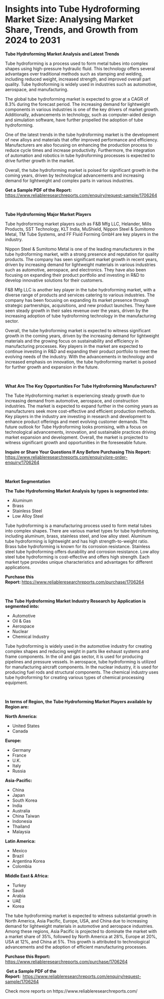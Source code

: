 <p><h1>Insights into Tube Hydroforming Market Size: Analysing Market Share, Trends, and Growth from 2024 to 2031</h1></p><p><strong>Tube Hydroforming Market Analysis and Latest Trends</strong></p>
<p><p>Tube hydroforming is a process used to form metal tubes into complex shapes using high-pressure hydraulic fluid. This technology offers several advantages over traditional methods such as stamping and welding, including reduced weight, increased strength, and improved overall part quality. Tube hydroforming is widely used in industries such as automotive, aerospace, and manufacturing.</p><p>The global tube hydroforming market is expected to grow at a CAGR of 8.3% during the forecast period. The increasing demand for lightweight components in various industries is one of the key drivers of market growth. Additionally, advancements in technology, such as computer-aided design and simulation software, have further propelled the adoption of tube hydroforming.</p><p>One of the latest trends in the tube hydroforming market is the development of new alloys and materials that offer improved performance and efficiency. Manufacturers are also focusing on enhancing the production process to reduce cycle times and increase productivity. Furthermore, the integration of automation and robotics in tube hydroforming processes is expected to drive further growth in the market.</p><p>Overall, the tube hydroforming market is poised for significant growth in the coming years, driven by technological advancements and increasing demand for lightweight and complex parts in various industries.</p></p>
<p><strong>Get a Sample PDF of the Report:&nbsp;</strong> <a href="https://www.reliableresearchreports.com/enquiry/request-sample/1706264">https://www.reliableresearchreports.com/enquiry/request-sample/1706264</a></p>
<p>&nbsp;</p>
<p><strong>Tube Hydroforming Major Market Players</strong></p>
<p><p>Tube hydroforming market players such as F&B Mfg LLC, Helander, Mills Products, SST Technology, KLT India, MuShield, Nippon Steel & Sumitomo Metal, TM Tube Systems, and FF Fluid Forming GmbH are key players in the industry.</p><p>Nippon Steel & Sumitomo Metal is one of the leading manufacturers in the tube hydroforming market, with a strong presence and reputation for quality products. The company has seen significant market growth in recent years, driven by increasing demand for lightweight materials in various industries such as automotive, aerospace, and electronics. They have also been focusing on expanding their product portfolio and investing in R&D to develop innovative solutions for their customers.</p><p>F&B Mfg LLC is another key player in the tube hydroforming market, with a diverse range of products and services catering to various industries. The company has been focusing on expanding its market presence through strategic partnerships, acquisitions, and new product launches. They have seen steady growth in their sales revenue over the years, driven by the increasing adoption of tube hydroforming technology in the manufacturing sector.</p><p>Overall, the tube hydroforming market is expected to witness significant growth in the coming years, driven by the increasing demand for lightweight materials and the growing focus on sustainability and efficiency in manufacturing processes. Key players in the market are expected to continue investing in R&D and expanding their product portfolio to meet the evolving needs of the industry. With the advancements in technology and increased emphasis on innovation, the tube hydroforming market is poised for further growth and expansion in the future.</p></p>
<p>&nbsp;</p>
<p><strong>What Are The Key Opportunities For Tube Hydroforming Manufacturers?</strong></p>
<p><p>The Tube Hydroforming market is experiencing steady growth due to increasing demand from automotive, aerospace, and construction industries. The market is expected to expand further in the coming years as manufacturers seek more cost-effective and efficient production methods. Key players in the industry are investing in research and development to enhance product offerings and meet evolving customer demands. The future outlook for Tube Hydroforming looks promising, with a focus on technological advancements, innovation, and sustainable practices driving market expansion and development. Overall, the market is projected to witness significant growth and opportunities in the foreseeable future.</p></p>
<p><strong>Inquire or Share Your Questions If Any Before Purchasing This Report:</strong> <a href="https://www.reliableresearchreports.com/enquiry/pre-order-enquiry/1706264">https://www.reliableresearchreports.com/enquiry/pre-order-enquiry/1706264</a></p>
<p>&nbsp;</p>
<p><strong>Market Segmentation</strong></p>
<p><strong>The Tube Hydroforming Market Analysis by types is segmented into:</strong></p>
<p><ul><li>Aluminum</li><li>Brass</li><li>Stainless Steel</li><li>Low Alloy Steel</li></ul></p>
<p><p>Tube hydroforming is a manufacturing process used to form metal tubes into complex shapes. There are various market types for tube hydroforming, including aluminum, brass, stainless steel, and low alloy steel. Aluminum tube hydroforming is lightweight and has high strength-to-weight ratio. Brass tube hydroforming is known for its corrosion resistance. Stainless steel tube hydroforming offers durability and corrosion resistance. Low alloy steel tube hydroforming is cost-effective and offers high strength. Each market type provides unique characteristics and advantages for different applications.</p></p>
<p><strong>Purchase this Report:&nbsp;</strong><a href="https://www.reliableresearchreports.com/purchase/1706264">https://www.reliableresearchreports.com/purchase/1706264</a></p>
<p>&nbsp;</p>
<p><strong>The Tube Hydroforming Market Industry Research by Application is segmented into:</strong></p>
<p><ul><li>Automotive</li><li>Oil & Gas</li><li>Aerospace</li><li>Nuclear</li><li>Chemical Industry</li></ul></p>
<p><p>Tube hydroforming is widely used in the automotive industry for creating complex shapes and reducing weight in parts like exhaust systems and frame components. In the oil and gas sector, it is used for producing pipelines and pressure vessels. In aerospace, tube hydroforming is utilized for manufacturing aircraft components. In the nuclear industry, it is used for producing fuel rods and structural components. The chemical industry uses tube hydroforming for creating various types of chemical processing equipment.</p></p>
<p>&nbsp;</p>
<p><strong>In terms of Region, the Tube Hydroforming Market Players available by Region are:</strong></p>
<p>
    <p> <strong> North America: </strong>
        <ul>
            <li>United States</li>
            <li>Canada</li>
        </ul>
        </p> 
    <p> <strong> Europe: </strong>
        <ul>
            <li>Germany</li>
            <li>France</li>
            <li>U.K.</li>
            <li>Italy</li>
            <li>Russia</li>
        </ul>
        </p> 
    <p> <strong> Asia-Pacific: </strong>
        <ul>
            <li>China</li>
            <li>Japan</li>
            <li>South Korea</li>
            <li>India</li>
            <li>Australia</li>
            <li>China Taiwan</li>
            <li>Indonesia</li>
            <li>Thailand</li>
            <li>Malaysia</li>
        </ul>
        </p> 
    <p> <strong> Latin America: </strong>
        <ul>
            <li>Mexico</li>
            <li>Brazil</li>
            <li>Argentina Korea</li>
            <li>Colombia</li>
        </ul>
        </p> 
    <p> <strong> Middle East & Africa: </strong>
        <ul>
            <li>Turkey</li>
            <li>Saudi</li>
            <li>Arabia</li>
            <li>UAE</li>
            <li>Korea</li>
        </ul>
    </p>
    </p>
<p><p>The tube hydroforming market is expected to witness substantial growth in North America, Asia Pacific, Europe, USA, and China due to increasing demand for lightweight materials in automotive and aerospace industries. Among these regions, Asia Pacific is projected to dominate the market with a market share of 35%, followed by North America at 28%, Europe at 20%, USA at 12%, and China at 5%. This growth is attributed to technological advancements and the adoption of efficient manufacturing processes.</p></p>
<p><strong>Purchase this Report: </strong><a href="https://www.reliableresearchreports.com/purchase/1706264">https://www.reliableresearchreports.com/purchase/1706264</a></p>
<p>&nbsp;<strong>Get a Sample PDF of the Report:&nbsp;&nbsp;</strong><a href="https://www.reliableresearchreports.com/enquiry/request-sample/1706264">https://www.reliableresearchreports.com/enquiry/request-sample/1706264</a></p>
<p><strong></strong></p>
<p>Check more reports on https://www.reliableresearchreports.com/</p>